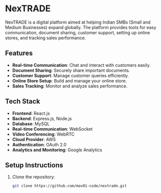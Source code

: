 # NexTRADE

NexTRADE is a digital platform aimed at helping Indian SMBs (Small and Medium Businesses) expand globally. The platform provides tools for easy communication, document sharing, customer support, setting up online stores, and tracking sales performance.

## Features

- **Real-time Communication**: Chat and interact with customers easily.
- **Document Sharing**: Securely share important documents.
- **Customer Support**: Manage customer queries efficiently.
- **Online Store Setup**: Build and manage your online store.
- **Sales Tracking**: Monitor and analyze sales performance.

## Tech Stack

- **Frontend**: React.js
- **Backend**: Express.js, Node.js
- **Database**: MySQL
- **Real-time Communication**: WebSocket
- **Video Conferencing**: WebRTC
- **Cloud Provider**: AWS
- **Authentication**: OAuth 2.0
- **Analytics and Monitoring**: Google Analytics

## Setup Instructions

1. Clone the repository:
   ```bash
   git clone https://github.com/mav01-code/nextrade.git
